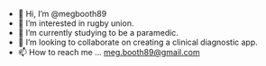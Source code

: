 - 👋 Hi, I’m @megbooth89
- 👀 I’m interested in rugby union.
- 🌱 I’m currently studying to be a paramedic.
- 💞️ I’m looking to collaborate on creating a clinical diagnostic app. 
- 📫 How to reach me ... meg.booth89@gmail.com

<!---
megbooth89/megbooth89 is a ✨ special ✨ repository because its `README.md` (this file) appears on your GitHub profile.
You can click the Preview link to take a look at your changes.
--->
